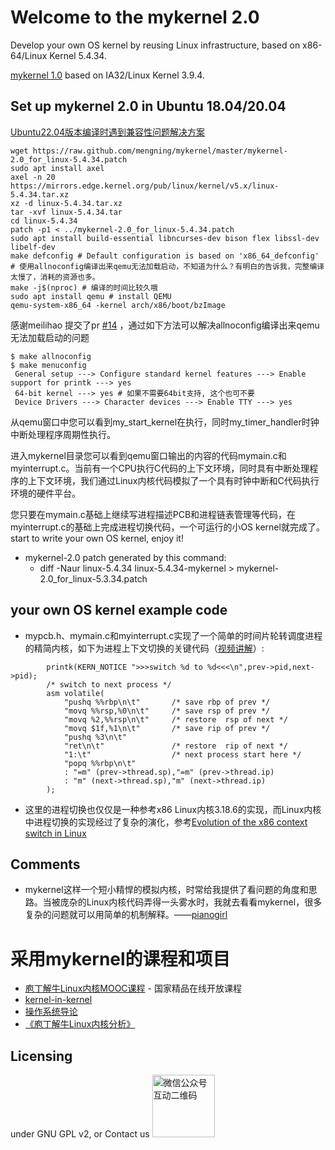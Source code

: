 # Welcome to the mykernel 2.0

Develop your own OS kernel by reusing Linux infrastructure, based on x86-64/Linux Kernel 5.4.34.

[mykernel 1.0](https://github.com/mengning/mykernel/tree/cc6f687daaa831a350f3022853825ebe8d78aa2f) based on IA32/Linux Kernel 3.9.4.

## Set up mykernel 2.0 in Ubuntu 18.04/20.04

[Ubuntu22.04版本编译时遇到兼容性问题解决方案](https://github.com/mengning/mykernel/issues/22)

```
wget https://raw.github.com/mengning/mykernel/master/mykernel-2.0_for_linux-5.4.34.patch
sudo apt install axel
axel -n 20 https://mirrors.edge.kernel.org/pub/linux/kernel/v5.x/linux-5.4.34.tar.xz
xz -d linux-5.4.34.tar.xz
tar -xvf linux-5.4.34.tar
cd linux-5.4.34
patch -p1 < ../mykernel-2.0_for_linux-5.4.34.patch
sudo apt install build-essential libncurses-dev bison flex libssl-dev libelf-dev
make defconfig # Default configuration is based on 'x86_64_defconfig'
# 使用allnoconfig编译出来qemu无法加载启动，不知道为什么？有明白的告诉我，完整编译太慢了，消耗的资源也多。
make -j$(nproc) # 编译的时间比较久哦
sudo apt install qemu # install QEMU
qemu-system-x86_64 -kernel arch/x86/boot/bzImage
```
感谢meilihao 提交了pr [#14](https://github.com/mengning/mykernel/pull/14) ，通过如下方法可以解决allnoconfig编译出来qemu无法加载启动的问题

```
$ make allnoconfig
$ make menuconfig
 General setup ---> Configure standard kernel features ---> Enable support for printk ---> yes
 64-bit kernel ---> yes # 如果不需要64bit支持, 这个也可不要
 Device Drivers ---> Character devices ---> Enable TTY ---> yes
 ```
 
从qemu窗口中您可以看到my_start_kernel在执行，同时my_timer_handler时钟中断处理程序周期性执行。

进入mykernel目录您可以看到qemu窗口输出的内容的代码mymain.c和myinterrupt.c。当前有一个CPU执行C代码的上下文环境，同时具有中断处理程序的上下文环境，我们通过Linux内核代码模拟了一个具有时钟中断和C代码执行环境的硬件平台。

您只要在mymain.c基础上继续写进程描述PCB和进程链表管理等代码，在myinterrupt.c的基础上完成进程切换代码，一个可运行的小OS kernel就完成了。start to write your own OS kernel, enjoy it!

+ mykernel-2.0 patch generated by this command: 
    + diff -Naur linux-5.4.34 linux-5.4.34-mykernel > mykernel-2.0_for_linux-5.3.34.patch

## your own OS kernel example code

* mypcb.h、mymain.c和myinterrupt.c实现了一个简单的时间片轮转调度进程的精简内核，如下为进程上下文切换的关键代码（[视频讲解](https://mp.weixin.qq.com/s/SzpN1BNty5aPDZhNdCO5yA)）:
```
    	printk(KERN_NOTICE ">>>switch %d to %d<<<\n",prev->pid,next->pid);  
    	/* switch to next process */
    	asm volatile(	
        	"pushq %%rbp\n\t" 	    /* save rbp of prev */
        	"movq %%rsp,%0\n\t" 	/* save rsp of prev */
        	"movq %2,%%rsp\n\t"     /* restore  rsp of next */
        	"movq $1f,%1\n\t"       /* save rip of prev */	
        	"pushq %3\n\t" 
        	"ret\n\t" 	            /* restore  rip of next */
        	"1:\t"                  /* next process start here */
        	"popq %%rbp\n\t"
        	: "=m" (prev->thread.sp),"=m" (prev->thread.ip)
        	: "m" (next->thread.sp),"m" (next->thread.ip)
    	); 
```

* 这里的进程切换也仅仅是一种参考x86 Linux内核3.18.6的实现，而Linux内核中进程切换的实现经过了复杂的演化，参考[Evolution of the x86 context switch in Linux](https://www.maizure.org/projects/evolution_x86_context_switch_linux/)

## Comments

* mykernel这样一个短小精悍的模拟内核，时常给我提供了看问题的角度和思路。当被庞杂的Linux内核代码弄得一头雾水时，我就去看看mykernel，很多复杂的问题就可以用简单的机制解释。——[pianogirl](http://blog.csdn.net/pianogirl123/article/details/51287024)

# 采用mykernel的课程和项目

* [庖丁解牛Linux内核MOOC课程](https://mooc.study.163.com/course/1000072000?_trace_c_p_k2_=12d5497350df49e2a6e3878d1a5aa5ae&share=2&shareId=1000001002#/info) - 国家精品在线开放课程
* [kernel-in-kernel](https://github.com/jserv/kernel-in-kernel)
* [操作系统导论](https://github.com/mengning/linuxkernel)
* [《庖丁解牛Linux内核分析》](https://j.youzan.com/pfzVI9)

## Licensing

under GNU GPL v2, or Contact us
<img src="https://user-images.githubusercontent.com/609053/81026703-8c25df00-8ead-11ea-8254-29830c3e1146.png" alt="微信公众号互动二维码" width="100" align="bottom" />
